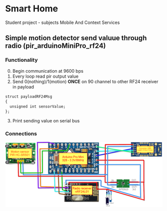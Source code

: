 # Smart Home
Student project - subjects Mobile And Context Services
## Simple motion detector send valuue through radio (pir_arduinoMiniPro_rf24)
### Functionality
0. Begin communication at 9600 bps
1. Every loop read pir output value
2. Send 0(nothing)/1(motion) **ONCE** on 90 channel to other RF24 receiver in payload
```
struct payloadRF24Msg 
{
  unsigned int sensorValue;
};
```
3. Print sending value on serial bus
### Connections
![Alt text](pir_arduinoMiniPro_rf24/connections.png?raw=true "Connections")